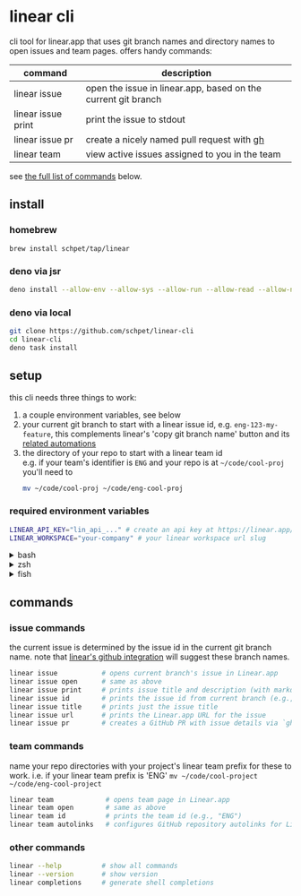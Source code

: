 # linear cli

cli tool for linear.app that uses git branch names and directory names to open
issues and team pages. offers handy commands:

| command            | description                                                           |
| ------------------ | --------------------------------------------------------------------- |
| linear issue       | open the issue in linear.app, based on the current git branch         |
| linear issue print | print the issue to stdout                                             |
| linear issue pr    | create a nicely named pull request with [gh](https://cli.github.com/) |
| linear team        | view active issues assigned to you in the team                        |

see [the full list of commands](#commands) below.

## install

### homebrew

```
brew install schpet/tap/linear
```

### deno via jsr

```bash
deno install --allow-env --allow-sys --allow-run --allow-read --allow-net -g -n linear jsr:@schpet/linear-cli
```

### deno via local

```bash
git clone https://github.com/schpet/linear-cli
cd linear-cli
deno task install
```

## setup

this cli needs three things to work:

1. a couple environment variables, see below
2. your current git branch to start with a linear issue id, e.g.
   `eng-123-my-feature`, this complements linear's 'copy git branch name' button
   and its
   [related automations](https://linear.app/docs/account-preferences#git-related-automations)
3. the directory of your repo to start with a linear team id\
   e.g. if your team's identifier is `ENG` and your repo is at
   `~/code/cool-proj` you'll need to
   ```sh
   mv ~/code/cool-proj ~/code/eng-cool-proj
   ```

### required environment variables

```sh
LINEAR_API_KEY="lin_api_..." # create an api key at https://linear.app/settings/api
LINEAR_WORKSPACE="your-company" # your linear workspace url slug
```

<details>
<summary>bash</summary>

add to ~/.bashrc:

```sh
# secrets! make sure this file isn't shared online
export LINEAR_API_KEY="lin_api_..."
export LINEAR_WORKSPACE="your-company"
```

</details>

<details>
<summary>zsh</summary>

add to ~/.zshrc:

```sh
# secrets! make sure this file isn't shared online
export LINEAR_API_KEY="lin_api_..."
export LINEAR_WORKSPACE="your-company"
```

</details>

<details>
<summary>fish</summary>

run in terminal:

```sh
# secrets! make sure ~/.config/fish/fish_variables isn't shared online
set -Ux LINEAR_API_KEY "lin_api_..."
set -Ux LINEAR_WORKSPACE "your-company"
```

</details>

## commands

### issue commands

the current issue is determined by the issue id in the current git branch name.
note that
[linear's github integration](https://linear.app/docs/github#branch-format) will
suggest these branch names.

```bash
linear issue           # opens current branch's issue in Linear.app
linear issue open      # same as above
linear issue print     # prints issue title and description (with markdown formatting)
linear issue id        # prints the issue id from current branch (e.g., "ENG-123")
linear issue title     # prints just the issue title
linear issue url       # prints the Linear.app URL for the issue
linear issue pr        # creates a GitHub PR with issue details via `gh pr create`
```

### team commands

name your repo directories with your project's linear team prefix for these to
work. i.e. if your linear team prefix is 'ENG'
`mv ~/code/cool-project ~/code/eng-cool-project`

```bash
linear team             # opens team page in Linear.app
linear team open        # same as above
linear team id          # prints the team id (e.g., "ENG")
linear team autolinks   # configures GitHub repository autolinks for Linear issues
```

### other commands

```bash
linear --help          # show all commands
linear --version       # show version
linear completions     # generate shell completions
```
